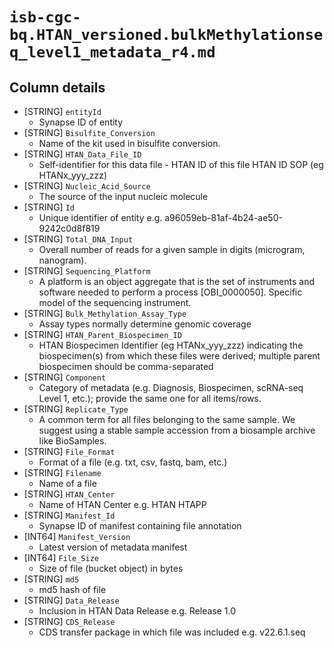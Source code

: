 # `isb-cgc-bq.HTAN_versioned.bulkMethylationseq_level1_metadata_r4.md`

## Column details

* [STRING]    `entityId`
  - Synapse ID of entity
* [STRING]    `Bisulfite_Conversion`
  - Name of the kit used in bisulfite conversion.
* [STRING]    `HTAN_Data_File_ID`
  - Self-identifier for this data file - HTAN ID of this file HTAN ID SOP (eg HTANx_yyy_zzz)
* [STRING]    `Nucleic_Acid_Source`
  - The source of the input nucleic molecule
* [STRING]    `Id`
  - Unique identifier of entity e.g. a96059eb-81af-4b24-ae50-9242c0d8f819
* [STRING]    `Total_DNA_Input`
  - Overall number of reads for a given sample in digits (microgram, nanogram).
* [STRING]    `Sequencing_Platform`
  - A platform is an object aggregate that is the set of instruments and software needed to perform a process [OBI_0000050]. Specific model of the sequencing instrument.
* [STRING]    `Bulk_Methylation_Assay_Type`
  - Assay types normally determine genomic coverage
* [STRING]    `HTAN_Parent_Biospecimen_ID`
  - HTAN Biospecimen Identifier (eg HTANx_yyy_zzz) indicating the biospecimen(s) from which these files were derived; multiple parent biospecimen should be comma-separated
* [STRING]    `Component`
  - Category of metadata (e.g. Diagnosis, Biospecimen, scRNA-seq Level 1, etc.); provide the same one for all items/rows.
* [STRING]    `Replicate_Type`
  - A common term for all files belonging to the same sample. We suggest using a stable sample accession from a biosample archive like BioSamples.
* [STRING]    `File_Format`
  - Format of a file (e.g. txt, csv, fastq, bam, etc.)
* [STRING]    `Filename`
  - Name of a file
* [STRING]    `HTAN_Center`
  - Name of HTAN Center e.g. HTAN HTAPP
* [STRING]    `Manifest_Id`
  - Synapse ID of manifest containing file annotation
* [INT64]    `Manifest_Version`
  - Latest version of metadata manifest
* [INT64]    `File_Size`
  - Size of file (bucket object) in bytes
* [STRING]    `md5`
  - md5 hash of file
* [STRING]    `Data_Release`
  - Inclusion in HTAN Data Release e.g. Release 1.0
* [STRING]    `CDS_Release`
  - CDS transfer package in which file was included e.g. v22.6.1.seq

